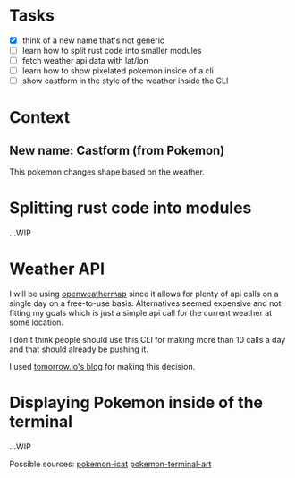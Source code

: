 
# Tasks
- [x] think of a new name that's not generic
- [ ] learn how to split rust code into smaller modules
- [ ] fetch weather api data with lat/lon
- [ ] learn how to show pixelated pokemon inside of a cli
- [ ] show castform in the style of the weather inside the CLI

# Context
## New name: Castform (from Pokemon)
This pokemon changes shape based on the weather.

# Splitting rust code into modules
...WIP

# Weather API
I will be using [openweathermap](https://openweathermap.org/api/) since it allows for plenty of api calls on a single day on a free-to-use basis.
Alternatives seemed expensive and not fitting my goals which is just a simple api call for the current weather at some location.

I don't think people should use this CLI for making more than 10 calls a day and that should already be pushing it.

I used [tomorrow.io's blog](https://www.tomorrow.io/blog/top-8-weather-apis-for-2022/) for making this decision.

# Displaying Pokemon inside of the terminal
...WIP

Possible sources:
[pokemon-icat](https://github.com/ph04/pokemon-icat)
[pokemon-terminal-art](https://github.com/shinya/pokemon-terminal-art)
